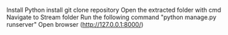 Install Python
install git
clone repository 
Open the extracted folder with cmd
Navigate to Stream folder 
Run the following command 
"python manage.py runserver"
Open browser (http://127.0.0.1:8000/)
